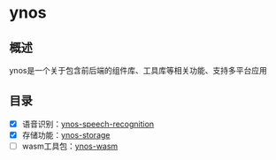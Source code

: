 # ynos

## 概述 ##

ynos是一个关于包含前后端的组件库、工具库等相关功能、支持多平台应用


## 目录

* [x] 语音识别：[ynos-speech-recognition](./ynos-speech-recognition)
* [x] 存储功能：[ynos-storage](./ynos-storage)
* [ ] wasm工具包：[ynos-wasm](./ynos-wasm/)
